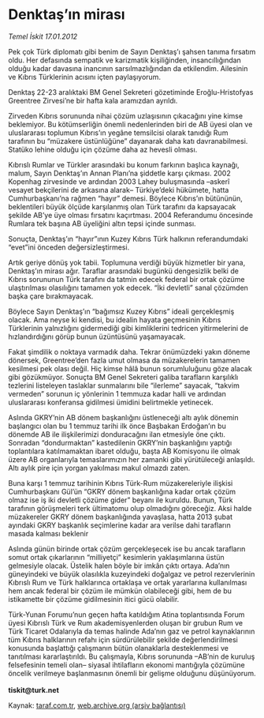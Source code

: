# Denktaş’ın mirası

*Temel İskit 17.01.2012*

<div class="yazi"><p>Pek çok Türk diplomatı gibi benim de Sayın Denktaş’ı şahsen tanıma fırsatım oldu. Her defasında sempatik ve karizmatik kişiliğinden, insancıllığından olduğu kadar davasına inancının sarsılmazlığından da etkilendim. Ailesinin ve Kıbrıs Türklerinin acısını içten paylaşıyorum.</p>
<p>Denktaş 22-23 aralıktaki BM Genel Sekreteri gözetiminde Eroğlu-Hristofyas Greentree Zirvesi’ne bir hafta kala aramızdan ayrıldı. </p>
<p>Zirveden Kıbrıs sorununda nihai çözüm uzlaşısının çıkacağını yine kimse beklemiyor. Bu kötümserliğin önemli nedenlerinden biri de AB üyesi olan ve uluslararası toplumun Kıbrıs’ın yegâne temsilcisi olarak tanıdığı Rum tarafının bu “müzakere üstünlüğüne” dayanarak daha katı davranabilmesi. Statüko lehine olduğu için çözüme daha az hevesli olması. </p>
<p>Kıbrıslı Rumlar ve Türkler arasındaki bu konum farkının başlıca kaynağı, malum, Sayın Denktaş’ın Annan Planı’na şiddetle karşı çıkması. 2002 Kopenhag zirvesinde ve ardından 2003 Lahey buluşmasında –askerî vesayet bekçilerini de arkasına alarak– Türkiye’deki hükümete, hatta Cumhurbaşkanı’na rağmen “hayır” demesi. Böylece Kıbrıs’ın bütününün, beklentileri büyük ölçüde karşılanmış olan Türk tarafını da kapsayacak şekilde AB’ye üye olması fırsatını kaçırtması. 2004 Referandumu öncesinde Rumlara tek başına AB üyeliğini altın tepsi içinde sunması. </p>
<p>Sonuçta, Denktaş’ın “hayır”ının Kuzey Kıbrıs Türk halkının referandumdaki “evet”ini önceden değersizleştirmesi.</p>
<p>Artık geriye dönüş yok tabii. Toplumuna verdiği büyük hizmetler bir yana, Denktaş’ın mirası ağır. Taraflar arasındaki bugünkü dengesizlik belki de Kıbrıs sorununun Türk tarafını da tatmin edecek federal bir ortak çözüme ulaştırılması olasılığını tamamen yok edecek. “İki devletli” sanal çözümden başka çare bırakmayacak. </p>
<p>Böylece Sayın Denktaş’ın “bağımsız Kuzey Kıbrıs” ideali gerçekleşmiş olacak. Ama neyse ki kendisi, bu idealin hayata geçmesinin Kıbrıs Türklerinin yalnızlığını gidermediği gibi kimliklerini tedricen yitirmelerini de hızlandırdığını görüp bunun üzüntüsünü yaşamayacak.</p>
<p>Fakat şimdilik o noktaya varmadık daha. Tekrar önümüzdeki yakın döneme dönersek, Greentree’den fazla umut olmasa da müzakerelerin tamamen kesilmesi pek olası değil. Hiç kimse hâlâ bunun sorumluluğunu göze alacak gibi gözükmüyor. Sonuçta BM Genel Sekreteri galiba tarafların karşılıklı tezlerini listeleyen taslaklar sunmalarını bile “ilerleme” sayacak, “takvim vermeden” sorunun iç yönlerinin 1 temmuza kadar halli ve ardından uluslararası konferansa gidilmesi ümidini belirtmekle yetinecek. </p>
<p>Aslında GKRY’nin AB dönem başkanlığını üstleneceği altı aylık dönemin başlangıcı olan bu 1 temmuz tarihi ilk önce Başbakan Erdoğan’ın bu dönemde AB ile ilişkilerimizi donduracağını ilan etmesiyle öne çıktı. Sonradan “dondurmaktan” kastedilenin GKRY’nin başkanlığını yaptığı toplantılara katılmamaktan ibaret olduğu, başta AB Komisyonu ile olmak üzere AB organlarıyla temaslarımızın her zamanki gibi yürütüleceği anlaşıldı. Altı aylık pire için yorgan yakılması makul olmazdı zaten.</p>
<p>Buna karşı 1 temmuz tarihinin Kıbrıs Türk-Rum müzakereleriyle ilişkisi Cumhurbaşkanı Gül’ün “GKRY dönem başkanlığına kadar ortak çözüm olmaz ise iş iki devletli çözüme gider” beyanı ile kuruldu. Bunun, Türk tarafının görüşmeleri terk ültimatomu olup olmadığını göreceğiz. Aksi halde müzakereler GKRY dönem başkanlığında yavaşlasa, hatta 2013 şubat ayındaki GKRY başkanlık seçimlerine kadar ara verilse dahi tarafların masada kalması beklenir</p>
<p>Aslında günün birinde ortak çözüm gerçekleşecek ise bu ancak tarafların somut ortak çıkarlarının “milliyetçi” kesimlerin yaklaşımlarına üstün gelmesiyle olacak. Üstelik halen böyle bir imkân çıktı ortaya. Ada’nın güneyindeki ve büyük olasılıkla kuzeyindeki doğalgaz ve petrol rezervlerinin Kıbrıslı Rum ve Türk halklarınca ortaklaşa ve ortak yararlarına kullanılması hem ancak federal bir çözüm ile mümkün olabileceği gibi, hem de bu istikamette bir çözüme gidilmesinin itici gücü olabilir.</p>
<p>Türk-Yunan Forumu’nun geçen hafta katıldığım Atina toplantısında Forum üyesi Kıbrıslı Türk ve Rum akademisyenlerden oluşan bir grubun Rum ve Türk Ticaret Odalarıyla da temas halinde Ada’nın gaz ve petrol kaynaklarının tüm Kıbrıs halklarının refahı için sürdürülebilir şekilde değerlendirilmesi konusunda başlattığı çalışmanın bütün olanaklarla desteklenmesi ve tanıtılması kararlaştırıldı. Bu çalışmayla, Kıbrıs sorununda –AB’nin de kuruluş felsefesinin temeli olan– siyasal ihtilafların ekonomi mantığıyla çözümüne öncelik verilmeye başlanmasının önemli bir gelişme olduğunu düşünüyorum.<br/><br/><b>tiskit@turk.net</b></p>
</div>

Kaynak: [taraf.com.tr](http://www.taraf.com.tr/temel-iskit/makale-denktas-in-mirasi.htm), [web.archive.org (arşiv bağlantısı)](http://web.archive.org/web/20131107162259/http://www.taraf.com.tr/temel-iskit/makale-denktas-in-mirasi.htm)
